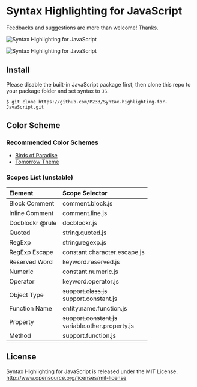 
# Syntax Highlighting for JavaScript

Feedbacks and suggestions are more than welcome! Thanks.

![Syntax Highlighting for JavaScript](http://i.imgur.com/yKUeH0m.png)

![Syntax Highlighting for JavaScript](http://i.imgur.com/KlrYfFl.png)

## Install

Please disable the built-in JavaScript package first, then clone this repo to your package folder and set syntax to `JS`.

```
$ git clone https://github.com/P233/Syntax-highlighting-for-JavaScript.git
```


## Color Scheme

### Recommended Color Schemes

* [Birds of Paradise](https://github.com/P233/Birds-of-Paradise-for-TextMate)
* [Tomorrow Theme](https://github.com/chriskempson/tomorrow-theme)

### Scopes List (unstable)

Element      | Scope Selector
:----------- | :--------------
Block Comment | comment.block.js
Inline Comment | comment.line.js
Doc​blockr @rule | doc​blockr.js
Quoted | string.quoted.js
RegExp | string.regexp.js
RegExp Escape | constant.character.escape.js
Reserved Word | keyword.reserved.js
Numeric | constant.numeric.js
Operator | keyword.operator.js
Object Type | <del>support.class.js</del><br>support.constant.js
Function Name | entity.name.function.js
Property | <del>support.constant.js</del><br>variable.other.property.js
Method | support.function.js


## License

Syntax Highlighting for JavaScript is released under the MIT License. http://www.opensource.org/licenses/mit-license
